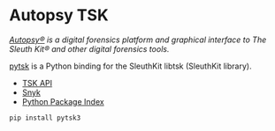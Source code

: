 # Autopsy TSK

_[Autopsy®](https://www.sleuthkit.org/autopsy/) is a digital forensics platform and graphical interface to The Sleuth Kit® and other digital forensics tools._ 

[pytsk](https://github.com/py4n6/pytsk/) is a Python binding for the SleuthKit libtsk (SleuthKit library). 

- [TSK API](http://www.sleuthkit.org/sleuthkit/docs/api-docs/4.11.1/)
- [Snyk](https://snyk.io/advisor/python/pytsk3)
- [Python Package Index](https://pypi.org/project/pytsk3/)


`pip install pytsk3`
